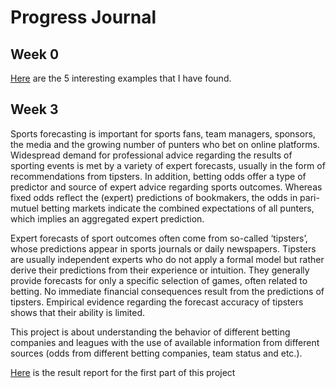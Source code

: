 # Progress Journal

## Week 0

[Here](interesting_examples_yg.html) are the 5 interesting examples that I have found.

## Week 3

Sports forecasting is important for sports fans, team managers, sponsors, the media and the growing
number of punters who bet on online platforms. Widespread demand for professional advice regarding
the results of sporting events is met by a variety of expert forecasts, usually in the form of
recommendations from tipsters. In addition, betting odds offer a type of predictor and source of expert
advice regarding sports outcomes. Whereas fixed odds reflect the (expert) predictions of bookmakers,
the odds in pari-mutuel betting markets indicate the combined expectations of all punters, which
implies an aggregated expert prediction.

Expert forecasts of sport outcomes often come from so-called ‘tipsters’, whose predictions appear in
sports journals or daily newspapers. Tipsters are usually independent experts who do not apply a formal
model but rather derive their predictions from their experience or intuition. They generally provide
forecasts for only a specific selection of games, often related to betting. No immediate financial
consequences result from the predictions of tipsters. Empirical evidence regarding the forecast
accuracy of tipsters shows that their ability is limited.

This project is about understanding the behavior of different betting companies and leagues with the
use of available information from different sources (odds from different betting companies, team status
and etc.).

[Here](HW1rmd.html) is the result report for the first part of this project 

